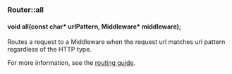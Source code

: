 <h3 id='router-all'>Router::all</h3>
<h4 class='variant'>void all(const char* urlPattern, Middleware* middleware);</h4>

Routes a request to a Middleware when the request url matches url pattern regardless of the HTTP type.

For more information, see the [routing guide](/guide/routing.html).
